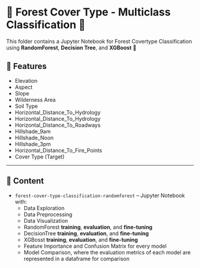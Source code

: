# 🌳 Forest Cover Type - Multiclass Classification 🌳

This folder contains a Jupyter Notebook for Forest Covertype Classification using **RandomForest**, **Decision Tree**, and **XGBoost** 🔎

## 🧩 Features
- Elevation  
- Aspect
- Slope  
- Wilderness Area
- Soil Type
- Horizontal_Distance_To_Hydrology
- Horizontal_Distance_To_Hydrology
- Horizontal_Distance_To_Roadways
- Hillshade_9am
- Hillshade_Noon
- Hillshade_3pm
- Horizontal_Distance_To_Fire_Points
- Cover Type (Target)

---

## 📓 Content
- `forest-cover-type-classification-randomforest` – Jupyter Notebook with:
  - Data Exploration  
  - Data Preprocessing  
  - Data Visualization 
  - RandomForest **training**, **evaluation**, and **fine-tuning**
  - DecisionTree **training**, **evaluation**, and **fine-tuning**
  - XGBosst **training**, **evaluation**, and **fine-tuning**
  - Feature Importance and Confusion Matrix for every model
  - Model Comparison, where the evaluation metrics of each model are represented in a dataframe for comparison 


